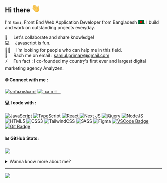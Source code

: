 ## Hi there <img src="assets/hello.gif" width="28px" alt="hi">
I'm `Sami`, Front End Web Application Developer from  Bangladesh <img src="assets/bangladesh.png" width="18"/>. I build and work on outstanding projects everyday.

:handshake: &emsp;Let's collaborate and share knowledge! <br/>
:computer: &emsp;Javascript is fun. <br/>
:man_technologist: &emsp;I’m looking for people who can help me in this field.<br/>
:e-mail: &emsp;Rach me on email : samiul.primary@gmail.com<br/>
⚡ &emsp;Fun fact : I co-founded my country's first ever and largest digital marketing agency Analyzen.



#### 🌐 Connect with me :
<p align="left">
<a href="https://twitter.com/unfazedsami" target="blank"><img align="center" src="https://raw.githubusercontent.com/rahuldkjain/github-profile-readme-generator/master/src/images/icons/Social/twitter.svg" alt="unfazedsami" height="30" width="40" /></a>
<a href="https://instagram.com/_sa.mii__" target="blank"><img align="center" src="https://raw.githubusercontent.com/rahuldkjain/github-profile-readme-generator/master/src/images/icons/Social/instagram.svg" alt="_sa.mii__" height="30" width="40" /></a>
</p>

#### 💻 I code with :
![JavaScript](https://img.shields.io/badge/javascript-%23323330.svg?style=for-the-badge&logo=javascript&logoColor=%23F7DF1E) ![TypeScript](https://img.shields.io/badge/typescript-%23007ACC.svg?style=for-the-badge&logo=typescript&logoColor=white) ![React](https://img.shields.io/badge/react-%2320232a.svg?style=for-the-badge&logo=react&logoColor=%2361DAFB) ![Next JS](https://img.shields.io/badge/Next-black?style=for-the-badge&logo=next.js&logoColor=white) ![jQuery](https://img.shields.io/badge/jquery-%230769AD.svg?style=for-the-badge&logo=jquery&logoColor=white) ![NodeJS](https://img.shields.io/badge/node.js-6DA55F?style=for-the-badge&logo=node.js&logoColor=white) ![HTML5](https://img.shields.io/badge/html5-%23E34F26.svg?style=for-the-badge&logo=html5&logoColor=white) ![CSS3](https://img.shields.io/badge/css3-%231572B6.svg?style=for-the-badge&logo=css3&logoColor=white) ![TailwindCSS](https://img.shields.io/badge/tailwindcss-%2338B2AC.svg?style=for-the-badge&logo=tailwind-css&logoColor=white) ![SASS](https://img.shields.io/badge/SASS-hotpink.svg?style=for-the-badge&logo=SASS&logoColor=white) ![Figma](https://img.shields.io/badge/figma-%23F24E1E.svg?style=for-the-badge&logo=figma&logoColor=white) [![VSCode Badge](https://img.shields.io/badge/Visual_Studio-5C2D91?style=for-the-badge&logo=visual%20studio&logoColor=white)](#) [![Git Badge](https://img.shields.io/badge/Git-F05032?style=for-the-badge&logo=git&logoColor=white)](#)
#### 📊 GitHub Stats:
![](https://github-readme-stats.vercel.app/api/top-langs/?username=user01samiul&theme=dark&hide_border=true&include_all_commits=true&count_private=true&layout=compact) <br>
<details>
<summary>Wanna know more about me? </summary>summary>
![](https://github-readme-stats.vercel.app/api?username=user01samiul&theme=dark&hide_border=true&include_all_commits=true&count_private=true) 
![](https://github-readme-streak-stats.herokuapp.com/?user=user01samiul&theme=dark&hide_border=true)
</details>

---
[![](https://visitcount.itsvg.in/api?id=user01samiul&icon=5&color=0)](https://visitcount.itsvg.in)

<!-- Proudly created with GPRM ( https://gprm.itsvg.in ) -->
